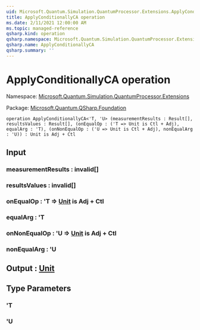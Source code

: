 ```yaml
---
uid: Microsoft.Quantum.Simulation.QuantumProcessor.Extensions.ApplyConditionallyCA
title: ApplyConditionallyCA operation
ms.date: 2/11/2021 12:00:00 AM
ms.topic: managed-reference
qsharp.kind: operation
qsharp.namespace: Microsoft.Quantum.Simulation.QuantumProcessor.Extensions
qsharp.name: ApplyConditionallyCA
qsharp.summary: ''
---
```


# ApplyConditionallyCA operation

Namespace: [Microsoft.Quantum.Simulation.QuantumProcessor.Extensions](xref:Microsoft.Quantum.Simulation.QuantumProcessor.Extensions)

Package: [Microsoft.Quantum.QSharp.Foundation](https://nuget.org/packages/Microsoft.Quantum.QSharp.Foundation)




```qsharp
operation ApplyConditionallyCA<'T, 'U> (measurementResults : Result[], resultsValues : Result[], (onEqualOp : ('T => Unit is Ctl + Adj), equalArg : 'T), (onNonEqualOp : ('U => Unit is Ctl + Adj), nonEqualArg : 'U)) : Unit is Adj + Ctl
```


## Input

### measurementResults : __invalid<Result>__[]




### resultsValues : __invalid<Result>__[]




### onEqualOp : 'T => [Unit](xref:microsoft.quantum.lang-ref.unit)  is Adj + Ctl




### equalArg : 'T




### onNonEqualOp : 'U => [Unit](xref:microsoft.quantum.lang-ref.unit)  is Adj + Ctl




### nonEqualArg : 'U





## Output : [Unit](xref:microsoft.quantum.lang-ref.unit)



## Type Parameters

### 'T


### 'U


